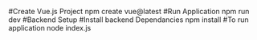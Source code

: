 #Create Vue.js Project
npm create vue@latest
#Run Application
npm run dev
#Backend Setup
#Install backend Dependancies
npm install
#To run application
node index.js
